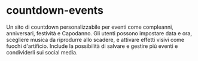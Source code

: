 # countdown-events
Un sito di countdown personalizzabile per eventi come compleanni, anniversari, festività e Capodanno. Gli utenti possono impostare data e ora, scegliere musica da riprodurre allo scadere, e attivare effetti visivi come fuochi d'artificio. Include la possibilità di salvare e gestire più eventi e condividerli sui social media.
